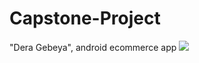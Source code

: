 # Capstone-Project
"Dera Gebeya", android ecommerce app
![](app/src/Screenshot_2020-06-18-15-02-07.png)


